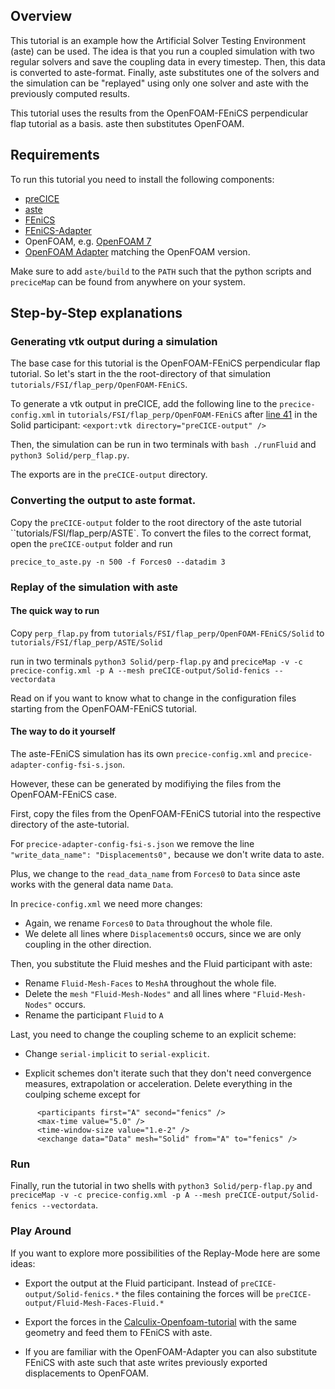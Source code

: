 ## Overview

This tutorial is an example how the Artificial Solver Testing Environment (aste) can be used. The idea is that you run a coupled simulation with two regular solvers and save the coupling data in every timestep. Then, this data is converted to aste-format. Finally, aste substitutes one of the solvers and the simulation can be "replayed" using only one solver and aste with the previously computed results.


This tutorial uses the results from the OpenFOAM-FEniCS perpendicular flap tutorial as a basis. aste then substitutes OpenFOAM.


## Requirements

To run this tutorial you need to install the following components:
- [preCICE](https://github.com/precice/precice/wiki/Get-preCICE)
- [aste](https://github.com/precice/aste/tree/develop)
- [FEniCS](https://fenicsproject.org/)
- [FEniCS-Adapter](https://github.com/precice/fenics-adapter)
- OpenFOAM, e.g. [OpenFOAM 7](https://openfoam.org/version/7/)
- [OpenFOAM Adapter](https://github.com/precice/openfoam-adapter/wiki/Building) matching the OpenFOAM version.

Make sure to add `aste/build` to the `PATH` such that the python scripts and `preciceMap` can be found from anywhere on your system.


## Step-by-Step explanations

### Generating vtk output during a simulation

The base case for this tutorial is the OpenFOAM-FEniCS perpendicular flap tutorial. So let's start in the the root-directory of that simulation `tutorials/FSI/flap_perp/OpenFOAM-FEniCS`.

To generate a vtk output in preCICE, add the following line to the `precice-config.xml` in `tutorials/FSI/flap_perp/OpenFOAM-FEniCS` after [line 41](https://github.com/precice/tutorials/blob/develop/FSI/flap_perp/OpenFOAM-FEniCS/precice-config.xml#L41) in the Solid participant:
`<export:vtk directory="preCICE-output" />`

Then, the simulation can be run in two terminals with `bash ./runFluid` and `python3 Solid/perp_flap.py`.

The exports are in the ```preCICE-output``` directory.

### Converting the output to aste format.

Copy the `preCICE-output` folder to the root directory of the aste tutorial ``tutorials/FSI/flap_perp/ASTE`.
To convert the files to the correct format, open the ```preCICE-output``` folder and run

```precice_to_aste.py -n 500 -f Forces0 --datadim 3```

### Replay of the simulation with aste

#### The quick way to run 
Copy `perp_flap.py` from `tutorials/FSI/flap_perp/OpenFOAM-FEniCS/Solid` to `tutorials/FSI/flap_perp/ASTE/Solid`

run in two terminals `python3 Solid/perp-flap.py` and `preciceMap -v -c precice-config.xml -p A --mesh preCICE-output/Solid-fenics --vectordata`


Read on if you want to know what to change in the configuration files starting from the OpenFOAM-FEniCS tutorial.

#### The way to do it yourself

The aste-FEniCS simulation has its own `precice-config.xml` and `precice-adapter-config-fsi-s.json`. 

However, these can be generated by modifiying the files from the OpenFOAM-FEniCS case. 

First, copy the files from the OpenFOAM-FEniCS tutorial into the respective directory of the aste-tutorial. 

For `precice-adapter-config-fsi-s.json` we remove the line `"write_data_name": "Displacements0",` because we don't write data to aste.

Plus, we change to the `read_data_name` from `Forces0` to `Data` since aste works with the general data name `Data`.


In ```precice-config.xml``` we need more changes:

- Again, we rename `Forces0` to `Data` throughout the whole file.
- We delete all lines where `Displacements0` occurs, since we are only coupling in the other direction.



Then, you substitute the Fluid meshes and the Fluid participant with aste:

- Rename `Fluid-Mesh-Faces` to `MeshA` throughout the whole file.
- Delete the `mesh` `"Fluid-Mesh-Nodes"` and all lines where `"Fluid-Mesh-Nodes"` occurs.
- Rename the participant `Fluid` to `A`

Last, you need to change the coupling scheme to an explicit scheme:

- Change `serial-implicit` to `serial-explicit`.

- Explicit schemes don't iterate such that they don't need convergence measures, extrapolation or acceleration. Delete everything in the coulping scheme except for 
```
      <participants first="A" second="fenics" />
      <max-time value="5.0" />
      <time-window-size value="1.e-2" />
      <exchange data="Data" mesh="Solid" from="A" to="fenics" />
```

### Run

Finally, run the tutorial in two shells with `python3 Solid/perp-flap.py` and `preciceMap -v -c precice-config.xml -p A --mesh preCICE-output/Solid-fenics --vectordata`.


### Play Around

If you want to explore more possibilities of the Replay-Mode here are some ideas:

- Export the output at the Fluid participant. Instead of `preCICE-output/Solid-fenics.*` the files containing the forces will be `preCICE-output/Fluid-Mesh-Faces-Fluid.*`


- Export the forces in the [Calculix-Openfoam-tutorial](https://github.com/precice/tutorials/tree/master/FSI/flap_perp/OpenFOAM-CalculiX) with the same geometry and feed them to FEniCS with aste. 

- If you are familiar with the OpenFOAM-Adapter you can also substitute FEniCS with aste such that aste writes previously exported displacements to OpenFOAM.

